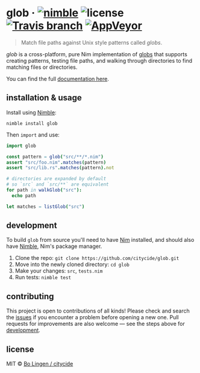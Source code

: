 # glob &middot; [![nimble](https://img.shields.io/badge/available%20on-nimble-yellow.svg?style=flat-square)](https://nimble.directory/pkg/glob) ![license](https://img.shields.io/github/license/citycide/glob.svg?style=flat-square) [![Travis branch](https://img.shields.io/travis/citycide/glob/master.svg?style=flat-square)](https://travis-ci.com/citycide/glob) [![AppVeyor](https://img.shields.io/appveyor/ci/citycide/glob.svg?style=flat-square)](https://ci.appveyor.com/project/citycide/glob)

> Match file paths against Unix style patterns called _globs_.

_glob_ is a cross-platform, pure Nim implementation of [globs][wiki] that supports
creating patterns, testing file paths, and walking through directories to find
matching files or directories.

You can find the full [documentation here](https://citycide.github.io/glob).

## installation & usage

Install using [Nimble][nimble]:

```shell
nimble install glob
```

Then `import` and use:

```nim
import glob

const pattern = glob("src/**/*.nim")
assert "src/foo.nim".matches(pattern)
assert "src/lib.rs".matches(pattern).not

# directories are expanded by default
# so `src` and `src/**` are equivalent
for path in walkGlob("src"):
  echo path

let matches = listGlob("src")
```

## development

To build `glob` from source you'll need to have [Nim][nim] installed,
and should also have [Nimble][nimble], Nim's package manager.

1. Clone the repo: `git clone https://github.com/citycide/glob.git`
2. Move into the newly cloned directory: `cd glob`
3. Make your changes: `src`, `tests.nim`
4. Run tests: `nimble test`

## contributing

This project is open to contributions of all kinds! Please check and search
the [issues](https://github.com/citycide/glob/issues) if you encounter a
problem before opening a new one. Pull requests for improvements are also
welcome &mdash; see the steps above for [development](#development).

## license

MIT © [Bo Lingen / citycide](https://github.com/citycide)

[wiki]: https://en.wikipedia.org/wiki/Glob_(programming)
[nim]: https://github.com/nim-lang/nim
[nimble]: https://github.com/nim-lang/nimble
